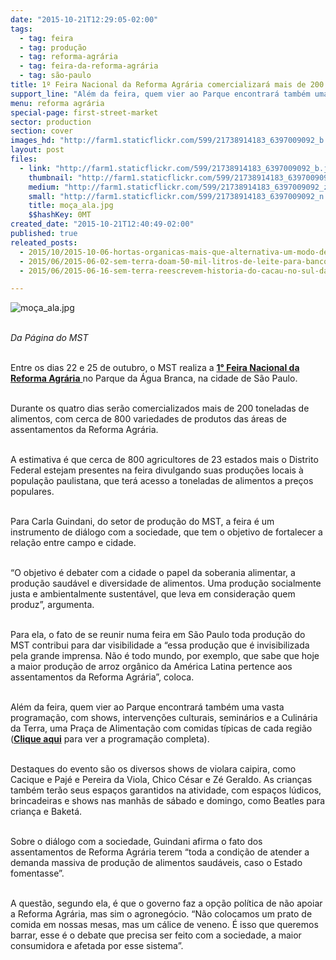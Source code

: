 ```yaml
---
date: "2015-10-21T12:29:05-02:00"
tags:
  - tag: feira
  - tag: produção
  - tag: reforma-agrária
  - tag: feira-da-reforma-agrária
  - tag: são-paulo
title: 1º Feira Nacional da Reforma Agrária comercializará mais de 200 toneladas de alimentos
support_line: "Além da feira, quem vier ao Parque encontrará também uma vasta programação, com shows, intervenções culturais, seminários e a Culinária da Terra, uma Praça de Alimentação com comidas típicas de cada região."
menu: reforma agrária
special-page: first-street-market
sector: production
section: cover
images_hd: "http://farm1.staticflickr.com/599/21738914183_6397009092_b.jpg"
layout: post
files:
  - link: "http://farm1.staticflickr.com/599/21738914183_6397009092_b.jpg"
    thumbnail: "http://farm1.staticflickr.com/599/21738914183_6397009092_t.jpg"
    medium: "http://farm1.staticflickr.com/599/21738914183_6397009092_z.jpg"
    small: "http://farm1.staticflickr.com/599/21738914183_6397009092_n.jpg"
    title: moça_ala.jpg
    $$hashKey: 0MT
created_date: "2015-10-21T12:40:49-02:00"
published: true
releated_posts:
  - 2015/10/2015-10-06-hortas-organicas-mais-que-alternativa-um-modo-de-vida-de-assentadas-da-reforma-agraria-no-rs.md
  - 2015/06/2015-06-02-sem-terra-doam-50-mil-litros-de-leite-para-banco-de-alimentos-de-sc.md
  - 2015/06/2015-06-16-sem-terra-reescrevem-historia-do-cacau-no-sul-da-bahia.md

---
```

<p><img alt="moça_ala.jpg" src="http://farm1.staticflickr.com/599/21738914183_6397009092_b.jpg" /></p>

<p><br />
<em>Da P&aacute;gina do MST</em>&nbsp;</p>

<p><br />
Entre os dias 22 e 25 de outubro, o MST realiza a <a href="https://www.facebook.com/events/1499754990323457/" target="_blank"><strong>1&deg; Feira Nacional da Reforma Agr&aacute;ria</strong> </a>no Parque da &Aacute;gua Branca, na cidade de S&atilde;o Paulo.</p>

<p><br />
Durante os quatro dias ser&atilde;o comercializados mais de 200 toneladas de alimentos, com cerca de 800 variedades de produtos das &aacute;reas de assentamentos da Reforma Agr&aacute;ria.</p>

<p><br />
A estimativa &eacute; que cerca de 800 agricultores de 23 estados mais o Distrito Federal estejam presentes na feira divulgando suas produ&ccedil;&otilde;es locais &agrave; popula&ccedil;&atilde;o paulistana, que ter&aacute; acesso a toneladas de alimentos a pre&ccedil;os populares.</p>

<p><br />
Para Carla Guindani, do setor de produ&ccedil;&atilde;o do MST, a feira &eacute; um instrumento de di&aacute;logo com a sociedade, que tem o objetivo de fortalecer a rela&ccedil;&atilde;o entre campo e cidade.</p>

<p><br />
&ldquo;O objetivo &eacute; debater com a cidade o papel da soberania alimentar, a produ&ccedil;&atilde;o saud&aacute;vel e diversidade de alimentos. Uma produ&ccedil;&atilde;o socialmente justa e ambientalmente sustent&aacute;vel, que leva em considera&ccedil;&atilde;o quem produz&rdquo;, argumenta.</p>

<p><br />
Para ela, o fato de se reunir numa feira em S&atilde;o Paulo toda produ&ccedil;&atilde;o do MST contribui para dar visibilidade a &ldquo;essa produ&ccedil;&atilde;o que &eacute; invisibilizada pela grande imprensa. N&atilde;o &eacute; todo mundo, por exemplo, que sabe que hoje a maior produ&ccedil;&atilde;o de arroz org&acirc;nico da Am&eacute;rica Latina pertence aos assentamentos da Reforma Agr&aacute;ria&rdquo;, coloca.</p>

<p><br />
Al&eacute;m da feira, quem vier ao Parque encontrar&aacute; tamb&eacute;m uma vasta programa&ccedil;&atilde;o, com shows, interven&ccedil;&otilde;es culturais, semin&aacute;rios e a Culin&aacute;ria da Terra, uma Pra&ccedil;a de Alimenta&ccedil;&atilde;o com comidas t&iacute;picas de cada regi&atilde;o (<strong><a href="http://www.mst.org.br/feira-reforma-agraria/" target="_blank">Clique aqui</a></strong> para ver a programa&ccedil;&atilde;o completa).</p>

<p><br />
Destaques do evento s&atilde;o os diversos shows de violara caipira, como Cacique e Paj&eacute; e Pereira da Viola, Chico C&eacute;sar e Z&eacute; Geraldo. As crian&ccedil;as tamb&eacute;m ter&atilde;o seus espa&ccedil;os garantidos na atividade, com espa&ccedil;os l&uacute;dicos, brincadeiras e shows nas manh&atilde;s de s&aacute;bado e domingo, como Beatles para crian&ccedil;a e Baket&aacute;. &nbsp;</p>

<p><br />
Sobre o di&aacute;logo com a sociedade, Guindani afirma o fato dos assentamentos de Reforma Agr&aacute;ria terem &ldquo;toda a condi&ccedil;&atilde;o de atender a demanda massiva de produ&ccedil;&atilde;o de alimentos saud&aacute;veis, caso o Estado fomentasse&rdquo;.&nbsp;</p>

<p><br />
A quest&atilde;o, segundo ela, &eacute; que o governo faz a op&ccedil;&atilde;o pol&iacute;tica de n&atilde;o apoiar a Reforma Agr&aacute;ria, mas sim o agroneg&oacute;cio. &ldquo;N&atilde;o colocamos um prato de comida em nossas mesas, mas um c&aacute;lice de veneno. &Eacute; isso que queremos barrar, esse &eacute; o debate que precisa ser feito com a sociedade, a maior consumidora e afetada por esse sistema&rdquo;.</p>
